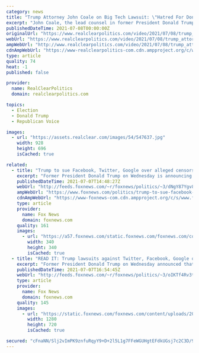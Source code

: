 ```yaml
---
category: news
title: "Trump Attorney John Coale on Big Tech Lawsuit: \"Hatred For Donald Trump Surpasses All Reason\""
excerpt: "John Coale, the lead counsel in former President Donald Trump's class-action lawsuit against Big Tech companies Google, Facebook and Twitter told FOX News host Laura Ingraham on Wednesday that he expects thousands to join the suit."
publishedDateTime: 2021-07-08T00:00:00Z
originalUrl: "https://www.realclearpolitics.com/video/2021/07/08/trump_attorney_john_coale_on_big_tech_lawsuit_hatred_for_donald_trump_surpasses_all_reason.html#!"
webUrl: "https://www.realclearpolitics.com/video/2021/07/08/trump_attorney_john_coale_on_big_tech_lawsuit_hatred_for_donald_trump_surpasses_all_reason.html#!"
ampWebUrl: "http://www.realclearpolitics.com/video/2021/07/08/trump_attorney_john_coale_on_big_tech_lawsuit_hatred_for_donald_trump_surpasses_all_reason.amp.html"
cdnAmpWebUrl: "https://www-realclearpolitics-com.cdn.ampproject.org/c/www.realclearpolitics.com/video/2021/07/08/trump_attorney_john_coale_on_big_tech_lawsuit_hatred_for_donald_trump_surpasses_all_reason.amp.html"
type: article
quality: 74
heat: -1
published: false

provider:
  name: RealClearPolitics
  domain: realclearpolitics.com

topics:
  - Election
  - Donald Trump
  - Republican Voice

images:
  - url: "https://assets.realclear.com/images/54/547637.jpg"
    width: 928
    height: 696
    isCached: true

related:
  - title: "Trump to sue Facebook, Twitter, Google over alleged censorship, says they've 'ceased to be private'"
    excerpt: "Former President Donald Trump on Wednesday is announcing that he will lead a lawsuit over alleged censorship against Twitter, Facebook and Google, three tech companies that removed him from their platforms after the Jan. 6 attack on the Capitol by a mob of his supporters."
    publishedDateTime: 2021-07-07T14:48:27Z
    webUrl: "http://feeds.foxnews.com/~r/foxnews/politics/~3/dNgY87Ygv8I/trump-to-sue-facebook-twitter-google-over-alleged-censorship"
    ampWebUrl: "https://www.foxnews.com/politics/trump-to-sue-facebook-twitter-google-over-alleged-censorship.amp"
    cdnAmpWebUrl: "https://www-foxnews-com.cdn.ampproject.org/c/s/www.foxnews.com/politics/trump-to-sue-facebook-twitter-google-over-alleged-censorship.amp"
    type: article
    provider:
      name: Fox News
      domain: foxnews.com
    quality: 161
    images:
      - url: "https://a57.foxnews.com/static.foxnews.com/foxnews.com/content/uploads/2020/01/340/340/Screen-Shot-2020-01-15-at-11.36.03-AM.png?ve=1&tl=1"
        width: 340
        height: 340
        isCached: true
  - title: "READ IT: Trump lawsuits against Twitter, Facebook, Google over alleged big tech censorship"
    excerpt: "Former President Donald Trump on Wednesday announced that he will lead class-action lawsuits against Twitter, Google and Facebook over alleged censorship, declaring that \"big tech is out of control\" and is functioning as \"the de-facto censorship arm of the U.S. government.\""
    publishedDateTime: 2021-07-07T16:54:45Z
    webUrl: "http://feeds.foxnews.com/~r/foxnews/politics/~3/oIKTf4Rv3tU/read-trump-lawsuit-against-twitter-facebook-google-alleged-big-tech-censorship"
    type: article
    provider:
      name: Fox News
      domain: foxnews.com
    quality: 145
    images:
      - url: "https://static.foxnews.com/foxnews.com/content/uploads/2021/07/AP21188562095839.jpg"
        width: 1280
        height: 720
        isCached: true

secured: "cFnaNN/Slj2vImPK9znfuRqyY9+D+2l5L1g7FFeWGUHgtEFdkUGsj7c2C3D/9g4pjZ9Nh/cguDqdjsoZZ3IHGf6wtr1RZE/daHNmsj/XHPracMCX3jdRKEdz9e60V3j6GAyHCzrvCsImp0eF+2AV+Cpjb4Q9+7JQZzJ5HC6qUUS75U7lgQaoH5is5kWVVFaDGYiRawkaFC5KAUNNt5yHS5XDLcd4i4v76QvD/dsGlqr3gXZ6vSAJdLH6zyZAO2bdIjOQA9ADDGlm7iwAhHWzQyl1u3HHGeXv+EE5OUZ3nnRuutWvYqzNlD+3xviZqDRoQxvSGDAYOy/OYJW6j3CL2chRToWcxy8Mtv7HWiafAGM=;s4ZkOOuYs5orrkTT02ztGQ=="
---
```


